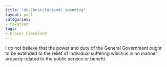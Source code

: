 ```yaml
---
title: "Un-Constitutional spending"
layout: post
categories:
- taxation
tags:
- Grover Cleveland
---
```


I do not believe that the power and duty of the General Government ought to be extended to the relief of individual suffering which is in no manner properly related to the public service or benefit.